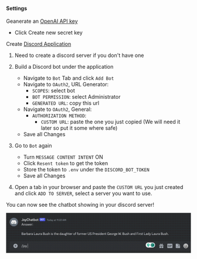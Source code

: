 #### Settings
Geanerate an [OpenAI API key](https://beta.openai.com/account/api-keys
)
- Click Create new secret key

Create [Discord Application](https://discord.com/developers/applications) 

1. Need to create a discord server if you don't have one

2. Build a Discord bot under the application
    - Navigate to `Bot` Tab and click `Add Bot`
    - Navigate to `OAuth2`, URL Generator:
      - `SCOPES`: select bot
      - `BOT PERMISSION`: select Administrator
      - `GENERATED URL`: copy this url
    - Navigate to `OAuth2`, General:
      - `AUTHORIZATION METHOD`:
        - `CUSTOM URL`: paste the one you just copied (We will need it later so put it some where safe)
    - Save all Changes
    
3. Go to `Bot` again
    - Turn `MESSAGE CONTENT INTENT` ON 
    - Click `Resent token` to get the token
    - Store the token to `.env` under the `DISCORD_BOT_TOKEN`
    - Save all Changes

4. Open a tab in your browser and paste the `CUSTOM URL` you just created and click `ADD TO SERVER`, select a server you want to use.

You can now see the chatbot showing in your discord server!

![image](./discord.gif)
